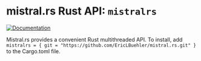 # mistral.rs Rust API: `mistralrs`
[![Documentation](https://github.com/EricLBuehler/mistral.rs/actions/workflows/docs.yml/badge.svg)](https://ericlbuehler.github.io/mistral.rs/mistralrs/)

Mistral.rs provides a convenient Rust multithreaded API. To install, add `mistralrs = { git = "https://github.com/EricLBuehler/mistral.rs.git" }` to the Cargo.toml file.